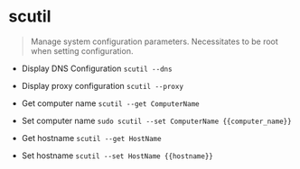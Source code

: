 # scutil
> Manage system configuration parameters.
> Necessitates to be root when setting configuration.

- Display DNS Configuration
`scutil --dns`

- Display proxy configuration
`scutil --proxy`

- Get computer name
`scutil --get ComputerName`

- Set computer name
`sudo scutil --set ComputerName {{computer_name}}`

- Get hostname
`scutil --get HostName`

- Set hostname
`scutil --set HostName {{hostname}}`
